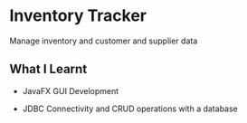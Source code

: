 # Inventory Tracker

Manage inventory and customer and supplier data

## What I Learnt

* JavaFX GUI Development

* JDBC Connectivity and CRUD operations with a database
